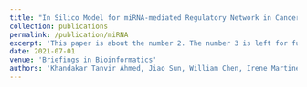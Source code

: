 ```yaml
---
title: "In Silico Model for miRNA-mediated Regulatory Network in Cancer"
collection: publications
permalink: /publication/miRNA
excerpt: 'This paper is about the number 2. The number 3 is left for future work.'
date: 2021-07-01
venue: 'Briefings in Bioinformatics'
authors: 'Khandakar Tanvir Ahmed, Jiao Sun, William Chen, Irene Martinez, Sze Cheng, Wencai Zhang, Jeongsik Yong, and Wei Zhang.'
---
```

